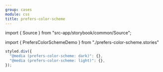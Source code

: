 ```yaml
---
group: cases
module: css
title: prefers-color-scheme
---
```


import { Source } from "src-app/storybook/common/Source";

import { PrefersColorSchemeDemo } from "./prefers-color-scheme.stories"

<PrefersColorSchemeDemo />

```jsx {2}
styled.div({
  "@media (prefers-color-scheme: dark)": {},
  "@media (prefers-color-scheme: light)": {},
});
```

<Source path="cases/css/__storybook__/examples/prefers-color-scheme.tsx" />
